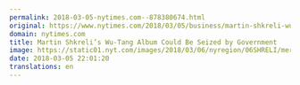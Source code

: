 ```yaml
---
permalink: 2018-03-05-nytimes.com--878380674.html
original: https://www.nytimes.com/2018/03/05/business/martin-shkreli-wu-tang-album.html?partner=rss&amp;emc=rss
domain: nytimes.com
title: Martin Shkreli’s Wu-Tang Album Could Be Seized by Government
image: https://static01.nyt.com/images/2018/03/06/nyregion/06SHRELI/merlin_129893129_81edf8a1-ce95-48ad-8979-e35fa8b9841e-mediumThreeByTwo440.jpg
date: 2018-03-05 22:01:20
translations: en
---
```



